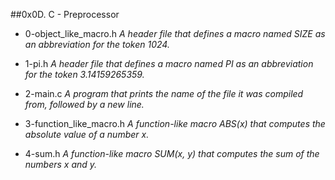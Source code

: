##0x0D. C - Preprocessor

- 0-object_like_macro.h *A header file that defines a macro named SIZE as an abbreviation for the token 1024.*

- 1-pi.h *A  header file that defines a macro named PI as an abbreviation for the token 3.14159265359.*

- 2-main.c *A program that prints the name of the file it was compiled from, followed by a new line.*

- 3-function_like_macro.h *A function-like macro ABS(x) that computes the absolute value of a number x.*

- 4-sum.h *A function-like macro SUM(x, y) that computes the sum of the numbers x and y.*
